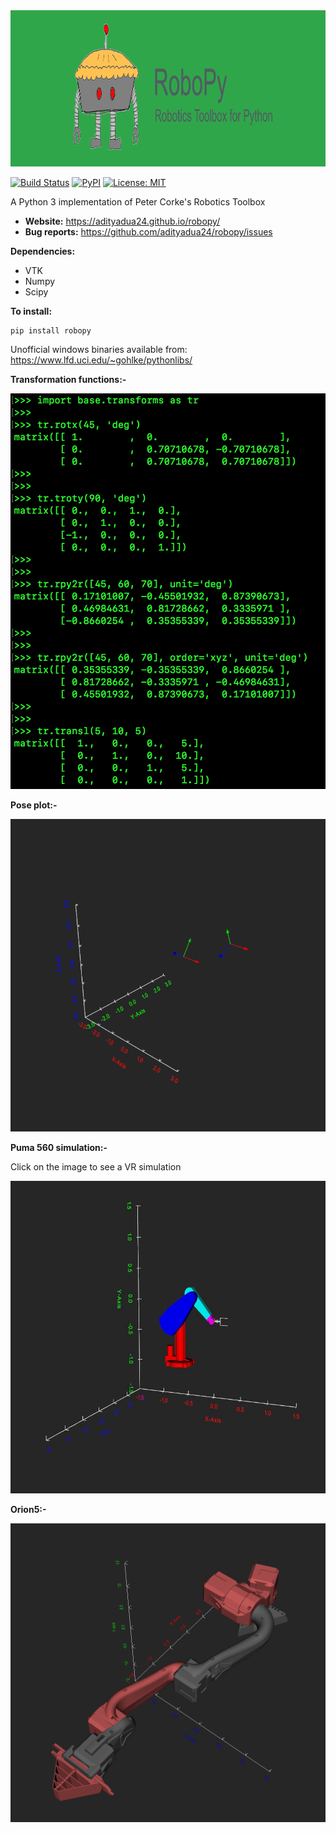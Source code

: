<img src="./docs/images/logo.png" height="250" alt="robopy logo">

[![Build Status](https://travis-ci.org/adityadua24/robopy.svg?branch=master)](https://travis-ci.org/adityadua24/robopy)
[![PyPI](https://img.shields.io/pypi/v/robopy.svg)](https://pypi.python.org/pypi/robopy)
[![License: MIT](https://img.shields.io/badge/License-MIT-blue.svg)](https://opensource.org/licenses/MIT)

A Python 3 implementation of Peter Corke's Robotics Toolbox
- **Website:** https://adityadua24.github.io/robopy/
- **Bug reports:** https://github.com/adityadua24/robopy/issues

**Dependencies:**
- VTK 
- Numpy
- Scipy

**To install:** 

```
pip install robopy
```

Unofficial windows binaries available from: https://www.lfd.uci.edu/~gohlke/pythonlibs/

**Transformation functions:-**

<img src="./docs/images/transforms.png" width="600">

**Pose plot:-**

<img src="./docs/images/plot_pose.png" width="600" height="500">

**Puma 560 simulation:-**

Click on the image to see a VR simulation

<a href="https://youtu.be/kWSJNwEWhRM"><img src="./docs/images/puma560.JPG" width="600" height="500" alt="Puma 560 image"></a>

**Orion5:-**

<img src="./docs/images/Orion5.png" width="600">


